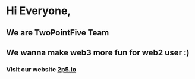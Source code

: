 # Hi Everyone,
## We are TwoPointFive Team
## We wanna make web3 more fun for web2 user :)

### Visit our website <a href="https://2p5.io/" target="blank">2p5.io</a>
